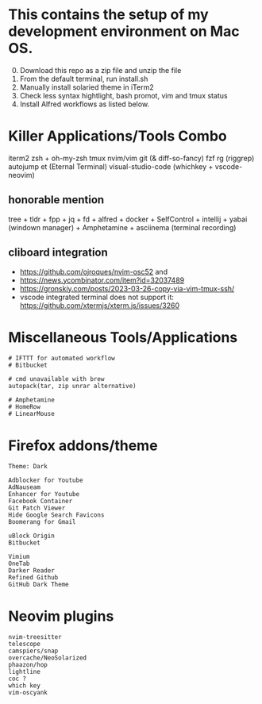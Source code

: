 # This contains the setup of my development environment on Mac OS.

0. Download this repo as a zip file and unzip the file
1. From the default terminal, run install.sh
2. Manually install solaried theme in iTerm2
3. Check less syntax hightlight, bash promot, vim and tmux status
5. Install Alfred workflows as listed below.



# Killer Applications/Tools Combo
iterm2
zsh + oh-my-zsh
tmux
nvim/vim
git (& diff-so-fancy)
fzf
rg (riggrep)
autojump
et (Eternal Terminal)
visual-studio-code (whichkey + vscode-neovim)

## honorable mention
tree + tldr + fpp + jq + fd + alfred + docker + SelfControl + intellij + yabai (windown manager) + Amphetamine + asciinema (terminal recording)



## cliboard integration
* https://github.com/ojroques/nvim-osc52 and 
* https://news.ycombinator.com/item?id=32037489
* https://gronskiy.com/posts/2023-03-26-copy-via-vim-tmux-ssh/
* vscode integrated terminal does not support it: https://github.com/xtermjs/xterm.js/issues/3260


# Miscellaneous Tools/Applications
    # IFTTT for automated workflow
    # Bitbucket

    # cmd unavailable with brew
    autopack(tar, zip unrar alternative)

    # Amphetamine
    # HomeRow
    # LinearMouse


# Firefox addons/theme
    Theme: Dark

    Adblocker for Youtube
    AdNauseam
    Enhancer for Youtube
    Facebook Container
    Git Patch Viewer
    Hide Google Search Favicons
    Boomerang for Gmail

    uBlock Origin
    Bitbucket

    Vimium
    OneTab
    Darker Reader
    Refined Github
    GitHub Dark Theme


# Neovim plugins
    nvim-treesitter
    telescope
    camspiers/snap
    overcache/NeoSolarized
    phaazon/hop
    lightline
    coc ?
    which key    
    vim-oscyank

